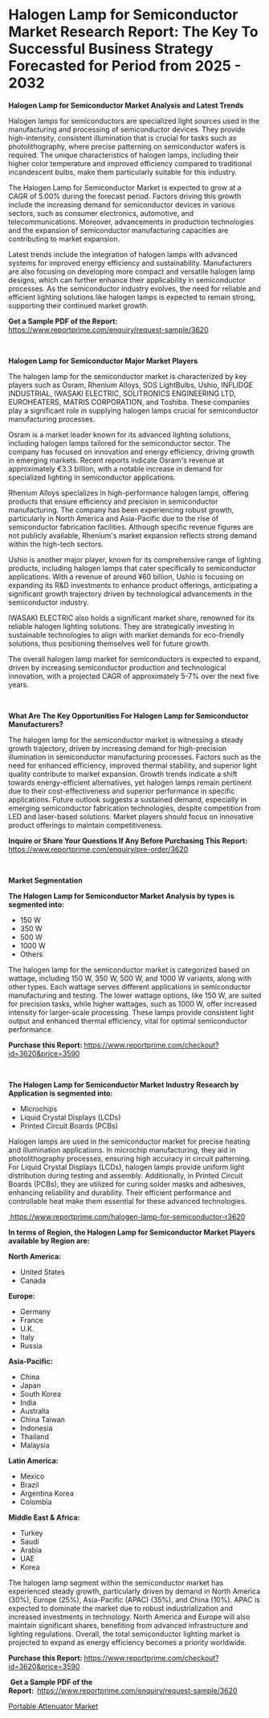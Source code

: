 <p><h1>Halogen Lamp for Semiconductor Market Research Report: The Key To Successful Business Strategy Forecasted for Period from 2025 - 2032</h1></p><p><strong>Halogen Lamp for Semiconductor Market Analysis and Latest Trends</strong></p>
<p><p>Halogen lamps for semiconductors are specialized light sources used in the manufacturing and processing of semiconductor devices. They provide high-intensity, consistent illumination that is crucial for tasks such as photolithography, where precise patterning on semiconductor wafers is required. The unique characteristics of halogen lamps, including their higher color temperature and improved efficiency compared to traditional incandescent bulbs, make them particularly suitable for this industry.</p><p>The Halogen Lamp for Semiconductor Market is expected to grow at a CAGR of 5.00% during the forecast period. Factors driving this growth include the increasing demand for semiconductor devices in various sectors, such as consumer electronics, automotive, and telecommunications. Moreover, advancements in production technologies and the expansion of semiconductor manufacturing capacities are contributing to market expansion.</p><p>Latest trends include the integration of halogen lamps with advanced systems for improved energy efficiency and sustainability. Manufacturers are also focusing on developing more compact and versatile halogen lamp designs, which can further enhance their applicability in semiconductor processes. As the semiconductor industry evolves, the need for reliable and efficient lighting solutions like halogen lamps is expected to remain strong, supporting their continued market growth.</p></p>
<p><strong>Get a Sample PDF of the Report:&nbsp;</strong> <a href="https://www.reportprime.com/enquiry/request-sample/3620?utm_campaign=2204&utm_medium=2&utm_source=Github&utm_content=ia&utm_term=18032025&utm_id=halogen-lamp-for-semiconductor">https://www.reportprime.com/enquiry/request-sample/3620</a></p>
<p>&nbsp;</p>
<p><strong>Halogen Lamp for Semiconductor Major Market Players</strong></p>
<p><p>The halogen lamp for the semiconductor market is characterized by key players such as Osram, Rhenium Alloys, SOS LightBulbs, Ushio, INFLIDGE INDUSTRIAL, IWASAKI ELECTRIC, SOLITRONICS ENGINEERING LTD, EUROHEATERS, MATRIS CORPORATION, and Toshiba. These companies play a significant role in supplying halogen lamps crucial for semiconductor manufacturing processes.</p><p>Osram is a market leader known for its advanced lighting solutions, including halogen lamps tailored for the semiconductor sector. The company has focused on innovation and energy efficiency, driving growth in emerging markets. Recent reports indicate Osram's revenue at approximately €3.3 billion, with a notable increase in demand for specialized lighting in semiconductor applications.</p><p>Rhenium Alloys specializes in high-performance halogen lamps, offering products that ensure efficiency and precision in semiconductor manufacturing. The company has been experiencing robust growth, particularly in North America and Asia-Pacific due to the rise of semiconductor fabrication facilities. Although specific revenue figures are not publicly available, Rhenium's market expansion reflects strong demand within the high-tech sectors.</p><p>Ushio is another major player, known for its comprehensive range of lighting products, including halogen lamps that cater specifically to semiconductor applications. With a revenue of around ¥60 billion, Ushio is focusing on expanding its R&D investments to enhance product offerings, anticipating a significant growth trajectory driven by technological advancements in the semiconductor industry.</p><p>IWASAKI ELECTRIC also holds a significant market share, renowned for its reliable halogen lighting solutions. They are strategically investing in sustainable technologies to align with market demands for eco-friendly solutions, thus positioning themselves well for future growth.</p><p>The overall halogen lamp market for semiconductors is expected to expand, driven by increasing semiconductor production and technological innovation, with a projected CAGR of approximately 5-7% over the next five years.</p></p>
<p>&nbsp;</p>
<p><strong>What Are The Key Opportunities For Halogen Lamp for Semiconductor Manufacturers?</strong></p>
<p><p>The halogen lamp for the semiconductor market is witnessing a steady growth trajectory, driven by increasing demand for high-precision illumination in semiconductor manufacturing processes. Factors such as the need for enhanced efficiency, improved thermal stability, and superior light quality contribute to market expansion. Growth trends indicate a shift towards energy-efficient alternatives, yet halogen lamps remain pertinent due to their cost-effectiveness and superior performance in specific applications. Future outlook suggests a sustained demand, especially in emerging semiconductor fabrication technologies, despite competition from LED and laser-based solutions. Market players should focus on innovative product offerings to maintain competitiveness.</p></p>
<p><strong>Inquire or Share Your Questions If Any Before Purchasing This Report:</strong> <a href="https://www.reportprime.com/enquiry/pre-order/3620?utm_campaign=2204&utm_medium=2&utm_source=Github&utm_content=ia&utm_term=18032025&utm_id=halogen-lamp-for-semiconductor">https://www.reportprime.com/enquiry/pre-order/3620</a></p>
<p>&nbsp;</p>
<p><strong>Market Segmentation</strong></p>
<p><strong>The Halogen Lamp for Semiconductor Market Analysis by types is segmented into:</strong></p>
<p><ul><li>150 W</li><li>350 W</li><li>500 W</li><li>1000 W</li><li>Others</li></ul></p>
<p><p>The halogen lamp for the semiconductor market is categorized based on wattage, including 150 W, 350 W, 500 W, and 1000 W variants, along with other types. Each wattage serves different applications in semiconductor manufacturing and testing. The lower wattage options, like 150 W, are suited for precision tasks, while higher wattages, such as 1000 W, offer increased intensity for larger-scale processing. These lamps provide consistent light output and enhanced thermal efficiency, vital for optimal semiconductor performance.</p></p>
<p><strong>Purchase this Report:&nbsp;</strong><a href="https://www.reportprime.com/checkout?id=3620&price=3590&utm_campaign=2204&utm_medium=2&utm_source=Github&utm_content=ia&utm_term=18032025&utm_id=halogen-lamp-for-semiconductor">https://www.reportprime.com/checkout?id=3620&price=3590</a></p>
<p>&nbsp;</p>
<p><strong>The Halogen Lamp for Semiconductor Market Industry Research by Application is segmented into:</strong></p>
<p><ul><li>Microchips</li><li>Liquid Crystal Displays (LCDs)</li><li>Printed Circuit Boards (PCBs)</li></ul></p>
<p><p>Halogen lamps are used in the semiconductor market for precise heating and illumination applications. In microchip manufacturing, they aid in photolithography processes, ensuring high accuracy in circuit patterning. For Liquid Crystal Displays (LCDs), halogen lamps provide uniform light distribution during testing and assembly. Additionally, in Printed Circuit Boards (PCBs), they are utilized for curing solder masks and adhesives, enhancing reliability and durability. Their efficient performance and controllable heat make them essential for these advanced technologies.</p></p>
<p><a href="https://www.reportprime.com/halogen-lamp-for-semiconductor-r3620?utm_campaign=2204&utm_medium=2&utm_source=Github&utm_content=ia&utm_term=18032025&utm_id=halogen-lamp-for-semiconductor">&nbsp;https://www.reportprime.com/halogen-lamp-for-semiconductor-r3620</a></p>
<p><strong>In terms of Region, the Halogen Lamp for Semiconductor Market Players available by Region are:</strong></p>
<p>
    <p> <strong> North America: </strong>
        <ul>
            <li>United States</li>
            <li>Canada</li>
        </ul>
        </p> 
    <p> <strong> Europe: </strong>
        <ul>
            <li>Germany</li>
            <li>France</li>
            <li>U.K.</li>
            <li>Italy</li>
            <li>Russia</li>
        </ul>
        </p> 
    <p> <strong> Asia-Pacific: </strong>
        <ul>
            <li>China</li>
            <li>Japan</li>
            <li>South Korea</li>
            <li>India</li>
            <li>Australia</li>
            <li>China Taiwan</li>
            <li>Indonesia</li>
            <li>Thailand</li>
            <li>Malaysia</li>
        </ul>
        </p> 
    <p> <strong> Latin America: </strong>
        <ul>
            <li>Mexico</li>
            <li>Brazil</li>
            <li>Argentina Korea</li>
            <li>Colombia</li>
        </ul>
        </p> 
    <p> <strong> Middle East & Africa: </strong>
        <ul>
            <li>Turkey</li>
            <li>Saudi</li>
            <li>Arabia</li>
            <li>UAE</li>
            <li>Korea</li>
        </ul>
    </p>
    </p>
<p><p>The halogen lamp segment within the semiconductor market has experienced steady growth, particularly driven by demand in North America (30%), Europe (25%), Asia-Pacific (APAC) (35%), and China (10%). APAC is expected to dominate the market due to robust industrialization and increased investments in technology. North America and Europe will also maintain significant shares, benefiting from advanced infrastructure and lighting regulations. Overall, the total semiconductor lighting market is projected to expand as energy efficiency becomes a priority worldwide.</p></p>
<p><strong>Purchase this Report: </strong><a href="https://www.reportprime.com/checkout?id=3620&price=3590&utm_campaign=2204&utm_medium=2&utm_source=Github&utm_content=ia&utm_term=18032025&utm_id=halogen-lamp-for-semiconductor">https://www.reportprime.com/checkout?id=3620&price=3590</a></p>
<p>&nbsp;<strong>Get a Sample PDF of the Report:&nbsp;&nbsp;</strong><a href="https://www.reportprime.com/enquiry/request-sample/3620?utm_campaign=2204&utm_medium=2&utm_source=Github&utm_content=ia&utm_term=18032025&utm_id=halogen-lamp-for-semiconductor">https://www.reportprime.com/enquiry/request-sample/3620</a></p>
<p><strong></strong></p>
<p><p><a href="https://github.com/janotjuljo/Market-Research-Report-List-1/blob/main/portable-attenuator-market.md?utm_campaign=2204&utm_medium=2&utm_source=Github&utm_content=ia&utm_term=18032025&utm_id=halogen-lamp-for-semiconductor">Portable Attenuator Market</a></p></p>